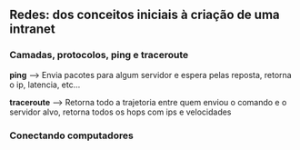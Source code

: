 ## Redes: dos conceitos iniciais à criação de uma intranet

<h3>Camadas, protocolos, ping e traceroute</h3>

<p><b>ping</b> --> Envia pacotes para algum servidor e espera pelas reposta, retorna o ip, latencia, etc...</p>
<p><b>traceroute</b> --> Retorna todo a trajetoria entre quem enviou o comando e o servidor alvo, retorna todos os hops com ips e velocidades</p>

<h3>Conectando computadores</h3>

